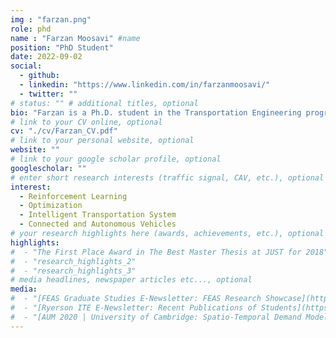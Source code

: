 ```yaml
---
img : "farzan.png"
role: phd
name : "Farzan Moosavi" #name
position: "PhD Student" 
date: 2022-09-02
social: 
  - github:
  - linkedin: "https://www.linkedin.com/in/farzanmoosavi/"
  - twitter: ""
# status: "" # additional titles, optional
bio: "Farzan is a Ph.D. student in the Transportation Engineering program at Toronto Metropolitan University. He received his BSc in Aerospace Engineering and Physics and his MSc in Aerospace Engineering from the Sharif University of Technology. He started his Ph.D. under the supervision of Dr. Farooq in LiTrans Laboratory. His research focuses on logistic operations, multi-modal transportation systems, and air mobility."
# link to your CV online, optional
cv: "./cv/Farzan_CV.pdf" 
# link to your personal website, optional
website: "" 
# link to your google scholar profile, optional
googlescholar: "" 
# enter short research interests (traffic signal, CAV, etc.), optional
interest: 
  - Reinforcement Learning
  - Optimization
  - Intelligent Transportation System
  - Connected and Autonomous Vehicles
# your research highlights here (awards, achievements, etc.), optional
highlights: 
#  - "The First Place Award in The Best Master Thesis at JUST for 2018"
#  - "research_highlights_2"
#  - "research_highlights_3" 
# media headlines, newspaper articles etc..., optional
media: 
#  - "[FEAS Graduate Studies E-Newsletter: FEAS Research Showcase](https://mailchi.mp/087aae242858/feas-grad-enewsletter-free-yoga-event-contests-more?e=d7dd66fd13)"
#  - "[Ryerson ITE E-Newsletter: Recent Publications of Students](https://drive.google.com/drive/folders/14AawRmO4nz5UcOHxGyzcoQ0BoMTmicUa)"
#  - "[AUM 2020 | University of Cambridge: Spatio-Temporal Demand Modelling for On-Demand Transit Services](https://www.youtube.com/watch?v=Vd_H7G67r_I&t=2923s)"
---
```

